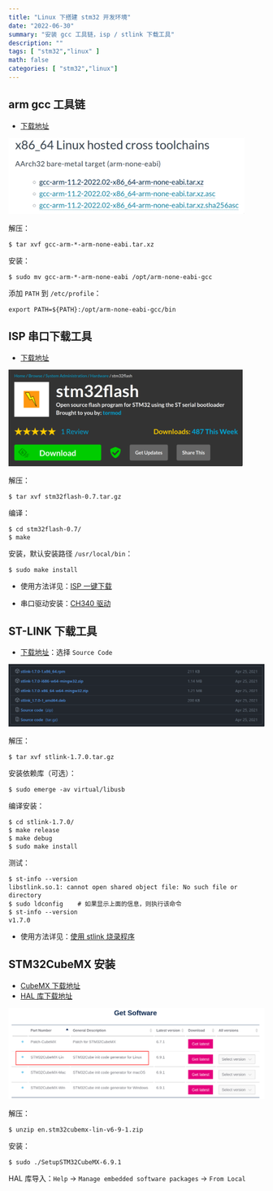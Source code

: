 ```yaml
---
title: "Linux 下搭建 stm32 开发环境"
date: "2022-06-30"
summary: "安装 gcc 工具链，isp / stlink 下载工具"
description: ""
tags: [ "stm32","linux" ]
math: false
categories: [ "stm32","linux"]
---
```


## arm gcc 工具链

- [下载地址](https://developer.arm.com/tools-and-software/open-source-software/developer-tools/gnu-toolchain/downloads)

<div align="left">
    <img src="1.png" style="max-height:150px"></img>
</div>


解压：

```
$ tar xvf gcc-arm-*-arm-none-eabi.tar.xz
```

安装：

```
$ sudo mv gcc-arm-*-arm-none-eabi /opt/arm-none-eabi-gcc
```

添加 `PATH` 到 `/etc/profile`：

```
export PATH=${PATH}:/opt/arm-none-eabi-gcc/bin
```

## ISP 串口下载工具

- [下载地址](https://sourceforge.net/projects/stm32flash/)

<div align="left">
    <img src="2.png" style="max-height:190px"></img>
</div>

解压：

```
$ tar xvf stm32flash-0.7.tar.gz
```

编译：

```
$ cd stm32flash-0.7/
$ make
```

安装，默认安装路径 `/usr/local/bin`：

```
$ sudo make install
```

- 使用方法详见：[ISP 一键下载](../stm32-isp-flash/)

- 串口驱动安装：[CH340 驱动](../gentoo-ch340-driver/)

## ST-LINK 下载工具

- [下载地址](https://github.com/stlink-org/stlink/releases)：选择 `Source Code`

<div align="center">
    <img src="3.png" style="max-height:190px"></img>
</div>

解压：

```
$ tar xvf stlink-1.7.0.tar.gz
```

安装依赖库（可选）：

```
$ sudo emerge -av virtual/libusb
```

编译安装：

```
$ cd stlink-1.7.0/
$ make release
$ make debug
$ sudo make install
```

测试：

```bash-session
$ st-info --version
libstlink.so.1: cannot open shared object file: No such file or directory
$ sudo ldconfig    # 如果显示上面的信息，则执行该命令
$ st-info --version
v1.7.0
```

- 使用方法详见：[使用 stlink 烧录程序](../stlink-linux/)

## STM32CubeMX 安装

- [CubeMX 下载地址](https://www.st.com/en/development-tools/stm32cubemx.html#get-software)
- [HAL 库下载地址](https://www.st.com/en/embedded-software/stm32cube-mcu-mpu-packages.html)

<div align="left">
    <img src="4.png" style="max-height:250px"></img>
</div>

解压：

 ```
 $ unzip en.stm32cubemx-lin-v6-9-1.zip
 ```

 安装：

 ```
 $ sudo ./SetupSTM32CubeMX-6.9.1
 ```

 HAL 库导入：`Help` -> `Manage embedded software packages` -> `From Local`


